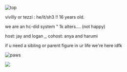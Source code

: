 ![top](https://64.media.tumblr.com/dc0b1ea53e89cce6002e2203d6dcd132/585e2967464e4bf8-6d/s1280x1920/6775a7f176b6f5601165e57d8b3d71526d883baa.pnj)

vivilly or tezzi : he/it/sh3 !! 16 years old.

we are an hc-did system " 1k alters.... (not happy)

host: jay and logan ,, cohost: anya and harumi

if u need a sibling or parent figure in ur life we're here idfk

![paws](https://64.media.tumblr.com/6998b7321618c66d15345864724d1b77/8bd9b572a9934be7-df/s500x750/c25be57a615bf9ef3ca71115b8b526e37b970843.pnj)

![](https://komarev.com/ghpvc/?username=xvivilly&style=platic-square&label=visitors)
